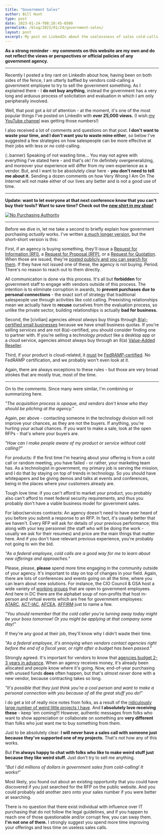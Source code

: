 ```yaml
---
title: "Government Sales"
author: Bill Hunt
type: post
date: 2023-01-24-T08:20:45-0500
permalink: /blog/2023/01/24/government-sales/
layout: post
excerpt: My post on LinkedIn about the uselessness of sales cold-calls to government agencies went viral the other day. I wanted to respond to some of the comments, and explain more about government procurement and why these strategies simply do not work.
---
```


**As a strong reminder - my comments on this website are my own and do not reflect the views or perspectives or official policies of any government agency.**

---

Recently I posted a tiny rant on LinkedIn about how, having been on both sides of the fence, I am utterly baffled by vendors cold-calling a government employee to try to sell the government something. As I explained there - I **do not buy anything**, instead the government has a very long and arduous process of solicitation and evaluation in which I am only peripherally involved.

Well, that post got a *lot* of attention - at the moment, it's one of the most popular things I've posted on LinkedIn with **over 25,000 views.** (I wish [my YouTube channel](https://www.youtube.com/@EnderpriseArchitecture) was getting those numbers!)

I also received a lot of comments and questions on that post. **I don't want to waste your time, and I don't want you to waste mine either**, so below I've suggested a few strategies on how salespeople can be more effective at their jobs with less or *no* cold-calling.

{:.banner}
Speaking of not wasting time... You may not agree with everything I've stated here - and that's ok! I'm definitely overgeneralizing, and moreover your experience will differ from my own experience as a vendor. But, and I want to be absolutely clear here - **you don't need to tell me about it.**  Sending a dozen comments on how Very Wrong I Am On The Internet will not make either of our lives any better and is not a good use of time.

---

**Update: want to let everyone at that next conference know that you can't buy their tools? Want to save time? Check out the [new shirt in my shop!](/shop/)**

[![No Purchasing Authority](https://billhunt.dev/uploads/2024/05/no-purchasing-authority-shirt.jpg)](/shop/)

---

Before we dive in, let me take a second to briefly explain how government purchasing _actually_ works. I've written [a much longer version](https://digitalpolicy.us/policies/procurement/), but the short-short version is this:

First, if an agency is buying something, they'll issue a [Request for Information (RFI)](https://www.acquisition.gov/far/52.215-3), a [Request for Proposal (RFP)](https://www.acquisition.gov/far/15.203), or a [Request for Quotation](https://www.acquisition.gov/far/8.402#FAR_8_402__d468e65).  When those are issued, they're [posted publicly and you can search for them](https://sam.gov/content/opportunities). If they have not issued one of these, the agency is not buying. Period. There's no reason to reach out to them directly.

All communication is done via this process. It's all but **forbidden** for government staff to engage with vendors outside of this process. The intention is to eliminate corruption in awards, to **prevent purchases due to personal connections** - the exact sort of strategy that traditional salespeople use through activities like cold calling. Preexisting relationships mean we actually have to **recuse** ourselves from the evaluation process, so unlike the private sector, building relationships is actually **bad for business.**

Second, the [civilian] agencies _almost always_ buy things through [8(a)-certified small businesses](https://www.sba.gov/federal-contracting/contracting-assistance-programs/8a-business-development-program) because we have small business quotas. If you're selling _services_ and are not 8(a)-certified, you should consider finding one to partner with. If you're selling a _technology product_ like a desktop app or a cloud service, agencies almost always buy through an 8(a) [Value-Added Reseller](https://digitalpolicy.us/policies/procurement/#vendors).

Third, if your product is cloud-related, it [must](https://www.whitehouse.gov/wp-content/uploads/legacy_drupal_files/omb/assets/egov_docs/fedrampmemo.pdf) be [FedRAMP-certified](https://www.fedramp.gov/). No FedRAMP certification, and we probably won't even look at it.

Again, there are always exceptions to these rules - but those are very broad strokes that are mostly true, most of the time.

---

On to the comments. Since many were similar, I'm combining or summarizing here.

_"The acquisition process is opaque, and vendors don't know who they should be pitching at the agency."_

Again, per above - contacting someone in the technology division will not improve your chances, as they are not the buyers. If anything, you're hurting your actual chances. If you want to make a sale, look at the open RFPs - that's where your buyers are.


_"How can I make people aware of my product or service without cold calling?"_

For products: if the first time I'm hearing about your offering is from a cold call or random meeting, you have failed - or rather, your marketing team has. As a technologist in government, my primary job is serving the mission, and I do that by staying on top of trends in technology. So you should have whitepapers and be giving demos and talks at events and conferences, being in the places where your customers already are.

Tough love time: if you can't afford to market your product, you probably also can't afford to meet federal security requirements, and thus you probably don't have a viable business model for government sales.

For labor/services contracts: An agency doesn't need to have ever heard of you before you submit a response to an RFP. In fact, it's usually better that we haven't. Every RFP will ask for details of your previous performance; this along with your key personnel (the staff who will be doing the work - usually we ask for their resumes) and price are the main things that matter here. And if you don't have relevant previous experience, you're probably not going to win the bid.

_"As a federal employee, cold calls are a good way for me to learn about new offerings and approaches."_

Please, please, **please** spend more time engaging in the community outside of your agency. It's important to stay on top of changes in your field. Again, there are lots of conferences and events going on all the time, where you can learn about new solutions. For instance, the CIO Council & GSA host a wide variety of [working groups](https://digital.gov/communities/) that are open to government employees. And here in DC there are the alphabet soup of non-profits that host in-person and virtual events which are free for government employees: [ATARC](https://atarc.org/), [ACT-IAC](https://www.actiac.org/), [AFCEA](https://www.afcea.org/), [AFFIRM](https://www.affirm.org/) just to name a few.


_"You should remember that the cold caller you're turning away today might be your boss tomorrow! Or you might be applying at that company some day!"_

If they're any good at their job, they'll know why I didn't waste their time.


_"As a federal employee, it's annoying when vendors contact agencies right before the end of a fiscal year, or right after a budget has been passed."_

Strongly agreed. It's important for vendors to know that [agencies budget 2-3 years in advance](https://digitalpolicy.us/policies/budget-finance/). When an agency receives money, it's already been allocated and people know where it's going. Now, end-of-year purchasing with unused funds **does** often happen, but that's _almost never_ done with a new vendor, because contracting takes so long.


_"It's possible that they just think you're a cool person and want to make a personal connection with you because of all the great stuff you do!"_

I do get a lot of really nice notes from folks, as a result of the [ridiculously large number of weird little projects I have](https://billhunt.dev/blog/2023/01/03/2022-recap/). And **I absolutely love receiving these** - keep 'em coming!!! However, authentic messages from folks who want to show appreciation or collaborate on something are **very different** than folks who just want me to buy something from them.

Just to be absolutely clear: **I will never have a sales call with someone just because they've supported one of my projects.** That's not how any of this works.

But **I'm always happy to chat with folks who like to make weird stuff just because they like weird stuff.** Just don't try to sell me anything.


_"But I did millions of dollars in government sales from cold-calling! It works!"_

Most likely, you found out about an existing opportunity that you could have discovered if you just searched for the RFP on the public website. And you could probably add another zero onto your sales number if you were better at searching.

There is no question that there exist individual with influence over IT purchasing that do not follow the legal guidelines, and if you happen to reach one of those questionable and/or corrupt few, you can sway them. **I'm not one of them.** I strongly suggest you spend more time improving your offerings and less time on useless sales calls.
